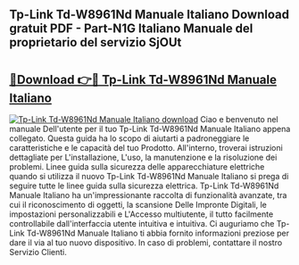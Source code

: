 ## Tp-Link Td-W8961Nd Manuale Italiano Download gratuit PDF - Part-N1G Italiano Manuale del proprietario del servizio SjOUt

# <h2><a href="http://dfcyfok.blite.top/?on=Tp-Link+Td-W8961Nd+Manuale+Italiano">🔗Download 👉🔴 Tp-Link Td-W8961Nd Manuale Italiano</a></h2>

[![Tp-Link Td-W8961Nd Manuale Italiano download](https://i.imgur.com/lujVjoI.png)](http://dfcyfok.blite.top/?on=Tp-Link+Td-W8961Nd+Manuale+Italiano)
Ciao e benvenuto nel manuale Dell'utente per il tuo Tp-Link Td-W8961Nd Manuale Italiano appena collegato. Questa guida ha lo scopo di aiutarti a padroneggiare le caratteristiche e le capacità del tuo Prodotto. All'interno, troverai istruzioni dettagliate per L'installazione, L'uso, la manutenzione e la risoluzione dei problemi. Linee guida sulla sicurezza delle apparecchiature elettriche quando si utilizza il nuovo Tp-Link Td-W8961Nd Manuale Italiano si prega di seguire tutte le linee guida sulla sicurezza elettrica. Tp-Link Td-W8961Nd Manuale Italiano ha un'impressionante raccolta di funzionalità avanzate, tra cui il riconoscimento di oggetti, la scansione Delle Impronte Digitali, le impostazioni personalizzabili e L'Accesso multiutente, il tutto facilmente controllabile dall'interfaccia utente intuitiva e intuitiva. Ci auguriamo che Tp-Link Td-W8961Nd Manuale Italiano ti abbia fornito informazioni preziose per dare il via al tuo nuovo dispositivo. In caso di problemi, contattare il nostro Servizio Clienti.
